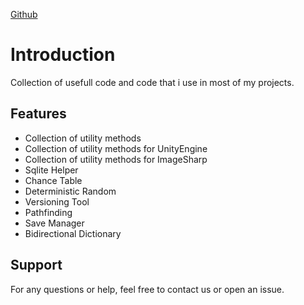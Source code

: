 [Github](https://github.com/petrosik/Utility-Stuff)
# Introduction

Collection of usefull code and code that i use in most of my projects.

## Features

- Collection of utility methods
- Collection of utility methods for UnityEngine 
- Collection of utility methods for ImageSharp
- Sqlite Helper
- Chance Table
- Deterministic Random
- Versioning Tool
- Pathfinding
- Save Manager
- Bidirectional Dictionary

## Support

For any questions or help, feel free to contact us or open an issue.